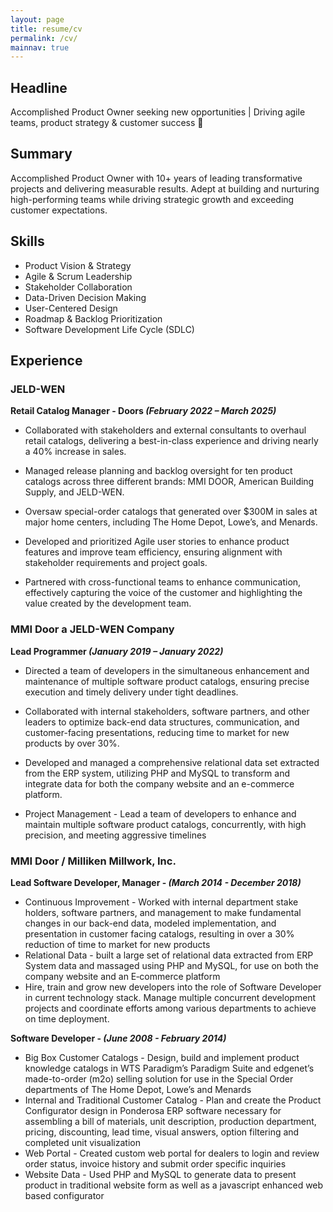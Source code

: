 ```yaml
---
layout: page
title: resume/cv
permalink: /cv/
mainnav: true
---
```


## Headline
Accomplished Product Owner seeking new opportunities | Driving agile teams, product strategy & customer success 🚀

## Summary

Accomplished Product Owner with 10+ years of leading transformative projects and delivering measurable results. Adept at building and nurturing high-performing teams while driving strategic growth and exceeding customer expectations.

## Skills
* Product Vision & Strategy
* Agile & Scrum Leadership
* Stakeholder Collaboration
* Data-Driven Decision Making
* User-Centered Design
* Roadmap & Backlog Prioritization
* Software Development Life Cycle (SDLC)

## Experience

### JELD-WEN

**Retail Catalog Manager - Doors _(February 2022 – March 2025)_**
* Collaborated with stakeholders and external consultants to overhaul retail catalogs, delivering a best-in-class experience and driving nearly a 40% increase in sales.

* Managed release planning and backlog oversight for ten product catalogs across three different brands: MMI DOOR, American Building Supply, and JELD-WEN.

* Oversaw special-order catalogs that generated over $300M in sales at major home centers, including The Home Depot, Lowe’s, and Menards.

* Developed and prioritized Agile user stories to enhance product features and improve team efficiency, ensuring alignment with stakeholder requirements and project goals.

* Partnered with cross-functional teams to enhance communication, effectively capturing the voice of the customer and highlighting the value created by the development team.

### MMI Door a JELD-WEN Company 

**Lead Programmer _(January 2019 – January 2022)_**
* Directed a team of developers in the simultaneous enhancement and maintenance of multiple software product catalogs, ensuring precise execution and timely delivery under tight deadlines.

* Collaborated with internal stakeholders, software partners, and other leaders to optimize back-end data structures, communication, and customer-facing presentations, reducing time to market for new products by over 30%.

* Developed and managed a comprehensive relational data set extracted from the ERP system, utilizing PHP and MySQL to transform and integrate data for both the company website and an e-commerce platform.

* Project Management - Lead a team of developers to enhance and maintain multiple software product catalogs, concurrently, with high precision, and meeting aggressive timelines

### MMI Door / Milliken Millwork, Inc.

**Lead Software Developer, Manager - _(March 2014 - December 2018)_**
* Continuous Improvement - Worked with internal department stake holders, software partners, and management to make fundamental changes in our back-end data, modeled implementation, and presentation in customer facing catalogs, resulting in over a 30% reduction of time to market for new products
* Relational Data - built a large set of relational data extracted from ERP System data and massaged using PHP and MySQL, for use on both the company website and an E‑commerce platform 
* Hire, train and grow new developers into the role of Software Developer in current technology stack. Manage multiple concurrent development projects and coordinate efforts among various departments to achieve on time deployment.

**Software Developer - _(June 2008 - February 2014)_**
* Big Box Customer Catalogs - Design, build and implement product knowledge catalogs in WTS Paradigm’s Paradigm Suite and edgenet’s made-to-order (m2o) selling solution for use in the Special Order departments of The Home Depot, Lowe’s and Menards
* Internal and Traditional Customer Catalog - Plan and create the Product Configurator design in Ponderosa ERP software necessary for assembling a bill of materials, unit description, production department, pricing, discounting, lead time, visual answers, option filtering and completed unit visualization 
* Web Portal - Created custom web portal for dealers to login and review order status, invoice history and submit order specific inquiries
* Website Data - Used PHP and MySQL to generate data to present product in traditional website form as well as a javascript enhanced web based configurator